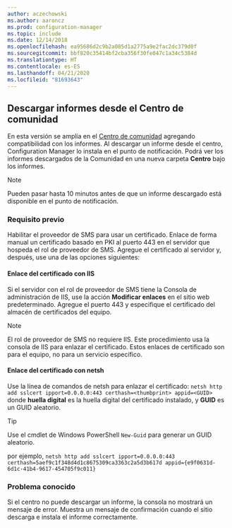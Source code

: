 ```yaml
---
author: aczechowski
ms.author: aaroncz
ms.prod: configuration-manager
ms.topic: include
ms.date: 12/14/2018
ms.openlocfilehash: ea95686d2c9b2a085d1a2775a9e2fac2dc379d0f
ms.sourcegitcommit: bbf820c35414bf2cba356f30fe047c1a34c5384d
ms.translationtype: HT
ms.contentlocale: es-ES
ms.lasthandoff: 04/21/2020
ms.locfileid: "81693643"
---
```

## <a name="download-reports-from-the-community-hub"></a><a name="bkmk_hub"></a> Descargar informes desde el Centro de comunidad
<!--3555936-->
En esta versión se amplía en el [Centro de comunidad](../../capabilities-in-technical-preview-1807.md#bkmk_hub) agregando compatibilidad con los informes. Al descargar un informe desde el centro, Configuration Manager lo instala en el punto de notificación. Podrá ver los informes descargados de la Comunidad en una nueva carpeta **Centro** bajo los informes. 

> [!Note]  
> Pueden pasar hasta 10 minutos antes de que un informe descargado está disponible en el punto de notificación.


### <a name="prerequisite"></a>Requisito previo

Habilitar el proveedor de SMS para usar un certificado. Enlace de forma manual un certificado basado en PKI al puerto 443 en el servidor que hospeda el rol de proveedor de SMS. Agregue el certificado al servidor y, después, use una de las opciones siguientes:

#### <a name="bind-the-certificate-with-iis"></a>Enlace del certificado con IIS
Si el servidor con el rol de proveedor de SMS tiene la Consola de administración de IIS, use la acción **Modificar enlaces** en el sitio web predeterminado. Agregue el puerto 443 y especifique el certificado del almacén de certificados del equipo.  

> [!Note]  
> El rol de proveedor de SMS no requiere IIS. Este procedimiento usa la consola de IIS para enlazar el certificado. Estos enlaces de certificado son para el equipo, no para un servicio específico.  

#### <a name="bind-the-certificate-with-netsh"></a>Enlace del certificado con netsh
Use la línea de comandos de netsh para enlazar el certificado: `netsh http add sslcert ipport=0.0.0.0:443 certhash=<thumbprint> appid=<GUID>`
donde **huella digital** es la huella digital del certificado instalado, y **GUID** es un GUID aleatorio. 

> [!Tip]  
> Use el cmdlet de Windows PowerShell `New-Guid` para generar un GUID aleatorio.  

por ejemplo, `netsh http add sslcert ipport=0.0.0.0:443 certhash=5aef9c1f348d4d1c8675309ca3363c2a5d3b617d appid={e9f0631d-6d1c-41b4-9617-454705f9c011}`


### <a name="known-issue"></a>Problema conocido

Si el centro no puede descargar un informe, la consola no mostrará un mensaje de error. Muestra un mensaje de confirmación cuando el sitio descarga e instala el informe correctamente. 


